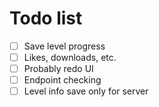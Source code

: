 # Todo list

- [ ] Save level progress
- [ ] Likes, downloads, etc.
- [ ] Probably redo UI
- [ ] Endpoint checking
- [ ] Level info save only for server
